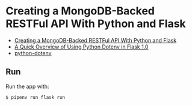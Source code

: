 # Creating a MongoDB-Backed RESTFul API With Python and Flask

- [Creating a MongoDB-Backed RESTFul API With Python and Flask](https://www.youtube.com/watch?v=upGiAG7-Sa4)
- [A Quick Overview of Using Python Dotenv in Flask 1.0](https://www.youtube.com/watch?v=QtACou6PsWI)
- [python-dotenv](https://github.com/theskumar/python-dotenv)

## Run

Run the app with:

```sh
$ pipenv run flask run
```
